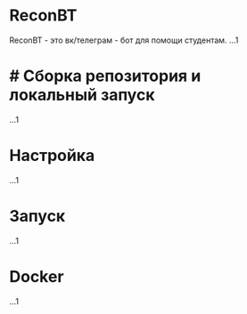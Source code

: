 # ReconBT
ReconBT - это вк/телеграм - бот для помощи студентам.
...1

# # Сборка репозитория и локальный запуск
...1

# Настройка
...1

# Запуск
...1

# Docker
...1
